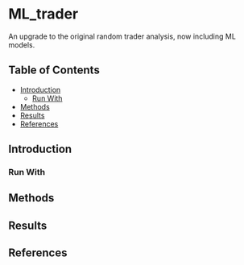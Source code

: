 # ML_trader
An upgrade to the original random trader analysis, now including ML models.

<!-- TABLE OF CONTENTS -->
## Table of Contents

* [Introduction](#introduction)
  * [Run With](#run-with)
* [Methods](#methods)
* [Results](#results)
* [References](#references)


<!-- Introduction -->
## Introduction



<!-- Run With -->
### Run With


<!-- Methods-->
## Methods


<!-- Results-->
## Results



<!-- References-->
## References
